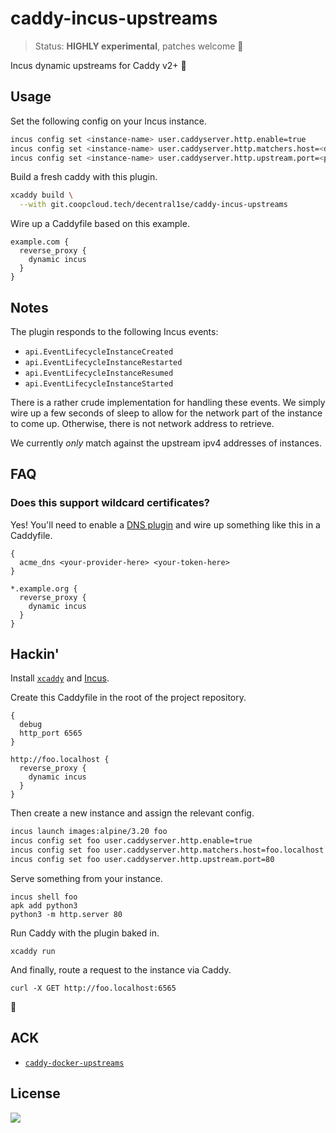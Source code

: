 # caddy-incus-upstreams

> Status: **HIGHLY experimental**, patches welcome 🚩

Incus dynamic upstreams for Caddy v2+ 🧨

## Usage

Set the following config on your Incus instance.

```bash
incus config set <instance-name> user.caddyserver.http.enable=true
incus config set <instance-name> user.caddyserver.http.matchers.host=<domain>
incus config set <instance-name> user.caddyserver.http.upstream.port=<port>
```

Build a fresh caddy with this plugin.

```bash
xcaddy build \
  --with git.coopcloud.tech/decentral1se/caddy-incus-upstreams
```

Wire up a Caddyfile based on this example.

```Caddyfile
example.com {
  reverse_proxy {
    dynamic incus
  }
}
```

## Notes

The plugin responds to the following Incus events:

* `api.EventLifecycleInstanceCreated`
* `api.EventLifecycleInstanceRestarted`
* `api.EventLifecycleInstanceResumed`
* `api.EventLifecycleInstanceStarted`

There is a rather crude implementation for handling these events. We simply
wire up a few seconds of sleep to allow for the network part of the instance to
come up. Otherwise, there is not network address to retrieve.

We currently *only* match against the upstream ipv4 addresses of instances.

## FAQ

### Does this support wildcard certificates?

Yes! You'll need to enable a [DNS plugin](https://caddy.community/t/how-to-use-dns-provider-modules-in-caddy-2/8148j) and wire up something like this in a Caddyfile.

```Caddyfile
{
  acme_dns <your-provider-here> <your-token-here>
}

*.example.org {
  reverse_proxy {
    dynamic incus
  }
}
```

## Hackin'

Install [`xcaddy`](https://github.com/caddyserver/xcaddy) and [Incus](https://linuxcontainers.org/incus/).

Create this Caddyfile in the root of the project repository.

```Caddyfile
{
  debug
  http_port 6565
}

http://foo.localhost {
  reverse_proxy {
    dynamic incus
  }
}
```

Then create a new instance and assign the relevant config.

```bash
incus launch images:alpine/3.20 foo
incus config set foo user.caddyserver.http.enable=true
incus config set foo user.caddyserver.http.matchers.host=foo.localhost
incus config set foo user.caddyserver.http.upstream.port=80
```

Serve something from your instance.

```
incus shell foo
apk add python3
python3 -m http.server 80
```

Run Caddy with the plugin baked in.

```
xcaddy run
```

And finally, route a request to the instance via Caddy.

```
curl -X GET http://foo.localhost:6565
```

🧨

## ACK

* [`caddy-docker-upstreams`](https://github.com/invzhi/caddy-docker-upstreams)

## License

<a href="https://git.coopcloud.tech/decentral1se/caddy-incus-upstreams/src/branch/main/LICENSE">
  <img src="https://www.gnu.org/graphics/gplv3-or-later.png" />
</a>

